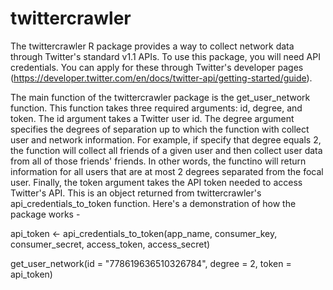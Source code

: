 # twittercrawler
The twittercrawler R package provides a way to collect network data through Twitter's standard v1.1 APIs.  To use this package, you will need API credentials.  You can apply for these through Twitter's developer pages (https://developer.twitter.com/en/docs/twitter-api/getting-started/guide). 

The main function of the twittercrawler package is the get_user_network function.  This function takes three required arguments: id, degree, and token.  The id argument takes a Twitter user id.  The degree argument specifies the degrees of separation up to which the function with collect user and network information.  For example, if specify that degree equals 2, the function will collect all friends of a given user and then collect user data from all of those friends' friends.  In other words, the functino will return information for all users that are at most 2 degrees separated from the focal user. Finally, the token argument takes the API token needed to access Twitter's API.  This is an object returned from twittercrawler's api_credentials_to_token function.  Here's a demonstration of how the package works - 

api_token <- api_credentials_to_token(app_name, consumer_key, consumer_secret, access_token, access_secret)

get_user_network(id = "778619636510326784", degree = 2, token = api_token)
